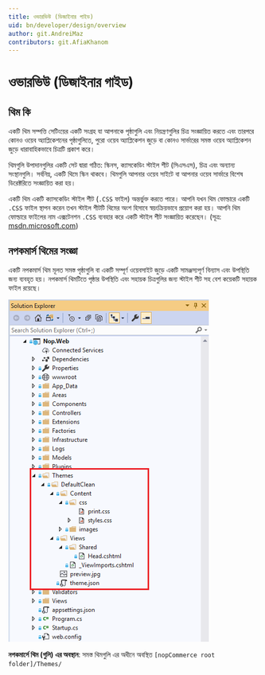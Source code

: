 ```yaml
---
title: ওভারভিউ (ডিজাইনার গাইড)
uid: bn/developer/design/overview
author: git.AndreiMaz
contributors: git.AfiaKhanom
---
```


# ওভারভিউ (ডিজাইনার গাইড)

## থিম কি

একটি থিম সম্পত্তি সেটিংয়ের একটি সংগ্রহ যা আপনাকে পৃষ্ঠাগুলি এবং নিয়ন্ত্রণগুলির চিত্র সংজ্ঞায়িত করতে এবং তারপরে কোনও ওয়েব অ্যাপ্লিকেশনের পৃষ্ঠাগুলিতে, পুরো ওয়েব অ্যাপ্লিকেশন জুড়ে বা কোনও সার্ভারের সমস্ত ওয়েব অ্যাপ্লিকেশন জুড়ে ধারাবাহিকভাবে চিত্রটি প্রকাশ করে।

থিমগুলি উপাদানগুলির একটি সেট দ্বারা গঠিত: স্কিনস, ক্যাসকেডিং স্টাইল শীট (সিএসএস), চিত্র এবং অন্যান্য সংস্থানগুলি। সর্বনিম্ন, একটি থিমে স্কিন থাকবে। থিমগুলি আপনার ওয়েব সাইটে বা আপনার ওয়েব সার্ভারে বিশেষ ডিরেক্টরিতে সংজ্ঞায়িত করা হয়।

একটি থিম একটি ক্যাসকেডিং স্টাইল শীট (`.CSS` ফাইল) অন্তর্ভুক্ত করতে পারে। আপনি যখন থিম ফোল্ডারে একটি `.CSS` ফাইল স্থাপন করেন তখন স্টাইল শীটটি থিমের অংশ হিসাবে স্বয়ংক্রিয়ভাবে প্রয়োগ করা হয়। আপনি থিম ফোল্ডারে ফাইলের নাম এক্সটেনশন `.CSS` ব্যবহার করে একটি স্টাইল শীট সংজ্ঞায়িত করেছেন। (সূত্র: [msdn.microsoft.com](https://msdn.microsoft.com))

## নপকমার্স থিমের সংজ্ঞা

একটি নপকমার্স থিম মূলত সমস্ত পৃষ্ঠাগুলি বা একটি সম্পূর্ণ ওয়েবসাইট জুড়ে একটি সামঞ্জস্যপূর্ণ বিন্যাস এবং উপস্থিতি জন্য ব্যবহৃত হয়। নপকমার্স থিমটিতে পৃষ্ঠার উপস্থিতি এবং সহায়ক চিত্রগুলির জন্য স্টাইল শীট সহ বেশ কয়েকটি সহায়ক ফাইল রয়েছে।

![location-of-themes](_static/overview/location-of-themes.png)

**নপকমার্সে থিম (গুলি) এর অবস্থান**: সমস্ত থিমগুলি এর অধীনে অবস্থিত `[nopCommerce root folder]/Themes/`